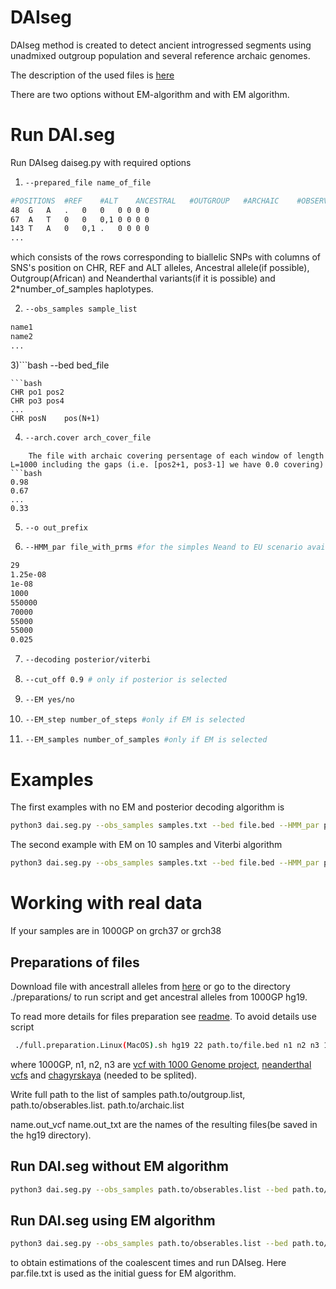 
# DAIseg
DAIseg method is created to detect ancient introgressed segments using unadmixed outgroup population and several reference archaic genomes.  



The description of the used files is [here][1]









There are two options without EM-algorithm and with EM algorithm. 


# Run DAI.seg 
Run DAIseg daiseg.py with required options



1) ```bash
   --prepared_file name_of_file
   ```

 ```bash
#POSITIONS	#REF	#ALT	ANCESTRAL	#OUTGROUP	#ARCHAIC	#OBSERVATIONS
48	G	A	.	0	0	0 0 0 0 
67	A	T	0	0	0,1	0 0 0 0 
143	T	A	0	0,1	.	0 0 0 0
...
```
which consists of the rows corresponding to biallelic SNPs with columns of SNS's position on CHR, REF and ALT alleles, Ancestral allele(if possible), Outgroup(African) and Neanderthal variants(if it is possible) and 2*number_of_samples haplotypes. 

2) ```bash
   --obs_samples sample_list
   ```
```bash
name1
name2
...
```

3)```bash
--bed bed_file
```
```bash
CHR	po1	pos2
CHR	po3	pos4
...
CHR	posN	pos(N+1)
```

4) ```bash
   --arch.cover arch_cover_file
```
    The file with archaic covering persentage of each window of length L=1000 including the gaps (i.e. [pos2+1, pos3-1] we have 0.0 covering)
```bash
0.98
0.67
...
0.33
```

5) ```bash
   --o out_prefix
   ```
   
6) ```bash
   --HMM_par file_with_prms #for the simples Neand to EU scenario available in main directory
   ```
```bash
29
1.25e-08
1e-08
1000
550000
70000
55000
55000
0.025
```


7) ```bash
   --decoding posterior/viterbi 
   ```

8) ```bash
   --cut_off 0.9 # only if posterior is selected
   ```
9) ```bash
   --EM yes/no
   ```
11) ```bash
    --EM_step number_of_steps #only if EM is selected
    ```
12) ```bash
    --EM_samples number_of_samples #only if EM is selected
    ```

# Examples


The first examples with no EM and posterior decoding algorithm is  
```bash
python3 dai.seg.py --obs_samples samples.txt --bed file.bed --HMM_par par.file.txt --EM no --prepared_file obs.txt --o out_prefix --arch_cover arch.covering.txt --decoding posterior --cut_off 0.9
```


The second example with EM on 10 samples  and Viterbi algorithm
```bash
python3 dai.seg.py --obs_samples samples.txt --bed file.bed --HMM_par par.file.txt --EM yes --EM_samples 10 --EM_steps 20  --prepared_file obs.txt --o out_prefix --arch_cover arch.covering.txt --decoding posterior --cut_off 0.9
```

# Working with real data
If your samples are in 1000GP on grch37 or grch38
## Preparations of files

Download file with ancestrall alleles from [here][5] or go to the directory ./preparations/ to run script and get ancestral alleles from 1000GP hg19.

To read more details for files preparation see [readme][2]. To avoid details use script 
```bash
 ./full.preparation.Linux(MacOS).sh hg19 22 path.to/file.bed n1 n2 n3 1000GP path.to/obserables.list path.to/outgroup.list path.to/archaic.list name.out_vcf name.out_txt path.to/ancestral.alleles
```
where 1000GP, n1, n2, n3 are [vcf with 1000 Genome project][3], [neanderthal vcfs][4] and [chagyrskaya][5] (needed to be splited). 

Write full path to the list of samples path.to/outgroup.list,  path.to/obserables.list. path.to/archaic.list

name.out_vcf name.out_txt are the names of the resulting files(be saved in the hg19 directory).


## Run DAI.seg without EM algorithm

```bash
python3 dai.seg.py --obs_samples path.to/obserables.list --bed path.to/file.bed   --HMM_par par.file.txt --EM no --prepared_file ./preparations/hg19.all.chr22.txt --o out.chr22 --arch_cover ./preparations/hg19.arch.covering.chr22.txt --decoding posterior/viterbi --cut_off 0.9
```

## Run DAI.seg using EM algorithm

```bash
python3 dai.seg.py --obs_samples path.to/obserables.list --bed path.to/file.bed   --HMM_par par.file.txt --EM yes --EM_steps 20  --EM_samples 5 --prepared_file ./preparations/hg19.all.chr22.txt --o out.EM.chr22 --arch_cover ./preparations/hg19.arch.covering.chr22.txt  --decoding posterior/viterbi --cut_off 0.9
```
to obtain estimations of the  coalescent times and run DAIseg. Here par.file.txt is used as the initial guess for EM algorithm.






[1]: https://github.com/Genomics-HSE/DAIseg/blob/main/File.types.md
[2]: https://github.com/Genomics-HSE/DAIseg/blob/main/hg19/README.md

[5]: https://drive.google.com/drive/folders/1_zE9eaV3psFPRdFatkq-R1yGluvjgiX6?usp=sharing





[3]: http://ftp.1000genomes.ebi.ac.uk/vol1/ftp/release/20130502/ALL.chr22.phase3_shapeit2_mvncall_integrated_v5b.20130502.genotypes.vcf.gz 
[4]: http://cdna.eva.mpg.de/neandertal/Vindija/VCF/
[5]: http://ftp.eva.mpg.de/neandertal/ChagyrskayaOkladnikov/

